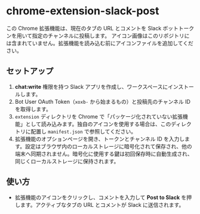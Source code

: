# chrome-extension-slack-post

この Chrome 拡張機能は、現在のタブの URL とコメントを Slack ボットトークンを用いて指定のチャンネルに投稿します。
アイコン画像はこのリポジトリには含まれていません。拡張機能を読み込む前にアイコンファイルを追加してください。

## セットアップ
1. **chat:write** 権限を持つ Slack アプリを作成し、ワークスペースにインストールします。
2. Bot User OAuth Token（`xoxb-` から始まるもの）と投稿先のチャンネル ID を取得します。
3. `extension` ディレクトリを Chrome で「パッケージ化されていない拡張機能」として読み込みます。独自のアイコンを使用する場合は、このディレクトリに配置し `manifest.json` で参照してください。
4. 拡張機能のオプションページを開き、トークンとチャンネル ID を入力します。設定はブラウザ内のローカルストレージに暗号化されて保存され、他の端末へ同期されません。暗号化に使用する鍵は初回保存時に自動生成され、同じくローカルストレージに保持されます。

## 使い方
- 拡張機能のアイコンをクリックし、コメントを入力して **Post to Slack** を押します。アクティブなタブの URL とコメントが Slack に送信されます。
